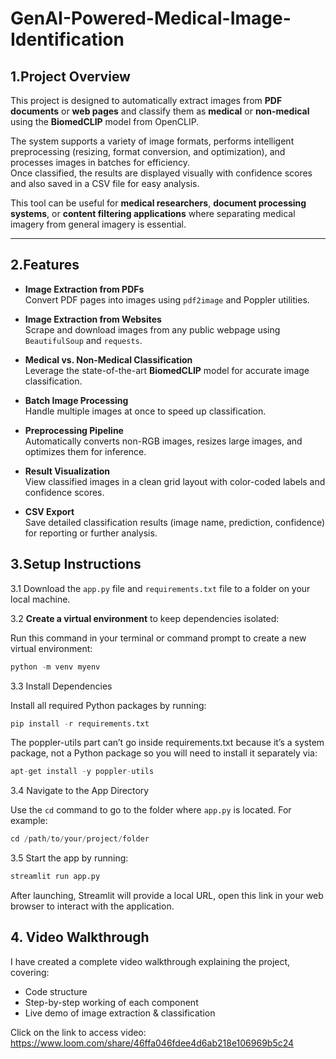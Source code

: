 # GenAI-Powered-Medical-Image-Identification


## 1.Project Overview 
This project is designed to automatically extract images from **PDF documents** or **web pages** and classify them as **medical** or **non-medical** using the **BiomedCLIP** model from OpenCLIP.  

The system supports a variety of image formats, performs intelligent preprocessing (resizing, format conversion, and optimization), and processes images in batches for efficiency.  
Once classified, the results are displayed visually with confidence scores and also saved in a CSV file for easy analysis.  

This tool can be useful for **medical researchers**, **document processing systems**, or **content filtering applications** where separating medical imagery from general imagery is essential.  

---

##  2.Features  
- **Image Extraction from PDFs**  
  Convert PDF pages into images using `pdf2image` and Poppler utilities.  

- **Image Extraction from Websites**  
  Scrape and download images from any public webpage using `BeautifulSoup` and `requests`.  

- **Medical vs. Non-Medical Classification**  
  Leverage the state-of-the-art **BiomedCLIP** model for accurate image classification.  

- **Batch Image Processing**  
  Handle multiple images at once to speed up classification.  

- **Preprocessing Pipeline**  
  Automatically converts non-RGB images, resizes large images, and optimizes them for inference.  

- **Result Visualization**  
  View classified images in a clean grid layout with color-coded labels and confidence scores.  

- **CSV Export**  
  Save detailed classification results (image name, prediction, confidence) for reporting or further analysis.

## 3.**Setup Instructions**
3.1 Download the `app.py` file and `requirements.txt` file to a folder on your local machine.

3.2 **Create a virtual environment** to keep dependencies isolated:
 


   Run this command in your terminal or command prompt to create a new virtual environment:
   ```python
   python -m venv myenv
   ```
3.3 Install Dependencies

Install all required Python packages by running:
```python
pip install -r requirements.txt
```
The poppler-utils part can’t go inside requirements.txt because it’s a system package, not a Python package so you will need to install it separately via:
```python
apt-get install -y poppler-utils
```
3.4 Navigate to the App Directory

Use the `cd` command to go to the folder where `app.py` is located. For example:
```python
cd /path/to/your/project/folder
```
3.5 Start the app by running:
```python
streamlit run app.py
```
After launching, Streamlit will provide a local URL, open this link in your web browser to interact with the application.

## 4. Video Walkthrough  
I have created a complete video walkthrough explaining the project, covering:  
- Code structure  
- Step-by-step working of each component  
- Live demo of image extraction & classification  

Click on the link to access video: https://www.loom.com/share/46ffa046fdee4d6ab218e106969b5c24


